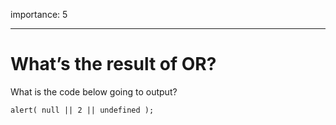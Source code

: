 importance: 5

---

# What’s the result of OR?

What is the code below going to output?

    alert( null || 2 || undefined );
